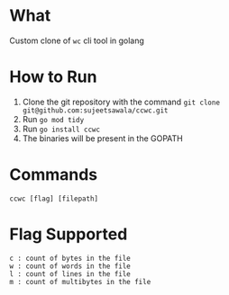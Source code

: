 # What
Custom clone of `wc` cli tool in golang

# How to Run
1. Clone the git repository with the command `git clone git@github.com:sujeetsawala/ccwc.git`
2. Run `go mod tidy`
3. Run `go install ccwc`
4. The binaries will be present in the GOPATH

# Commands
    ccwc [flag] [filepath]

# Flag Supported
    c : count of bytes in the file
    w : count of words in the file
    l : count of lines in the file
    m : count of multibytes in the file



